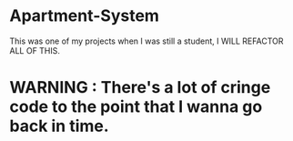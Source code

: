 # Apartment-System
This was one of my projects when I was still a student, I WILL REFACTOR  ALL OF THIS. 

# WARNING : There's a lot of cringe code to the point that I wanna go back in time.
